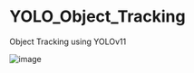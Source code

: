# YOLO_Object_Tracking
Object Tracking using YOLOv11

![image](https://github.com/user-attachments/assets/9d421823-6894-4448-872c-5e8f5c2072d7)
